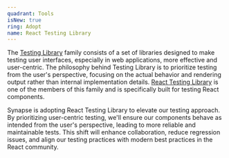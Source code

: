 ```yaml
---
quadrant: Tools
isNew: true
ring: Adopt
name: React Testing Library
---
```


The [Testing Library](https://testing-library.com/) family consists of a set of libraries designed to make testing user interfaces, especially in web applications, more effective and user-centric. The philosophy behind Testing Library is to prioritize testing from the user's perspective, focusing on the actual behavior and rendering output rather than internal implementation details. [React Testing Library](https://testing-library.com/docs/react-testing-library/intro) is one of the members of this family and is specifically built for testing React components.

Synapse is adopting React Testing Library to elevate our testing approach. By prioritizing user-centric testing, we'll ensure our components behave as intended from the user's perspective, leading to more reliable and maintainable tests. This shift will enhance collaboration, reduce regression issues, and align our testing practices with modern best practices in the React community.
